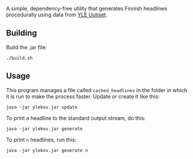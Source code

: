 A simple, dependency-free utility that generates Finnish headlines procedurally using data from [YLE Uutiset](http://yle.fi/uutiset). 

## Building

Build the .jar file:

    ./build.sh

## Usage

This program manages a file called `cached_headlines` in the folder in which it is run to make the process faster. Update or create it like this:

    java -jar ylekov.jar update

To print a headline to the standard output stream, do this:

    java -jar ylekov.jar generate

To print `n` headlines, run this:

    java -jar ylekov.jar generate n

